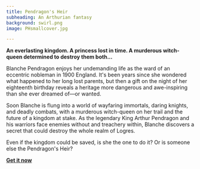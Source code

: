```yaml
---
title: Pendragon's Heir
subheading: An Arthurian fantasy
background: swirl.png
image: PHsmallcover.jpg

---
```


**An everlasting kingdom. A princess lost in time. A murderous witch-queen determined to destroy them both...** 

Blanche Pendragon enjoys her undemanding life as the ward of an eccentric nobleman in 1900 England. It's been years since she wondered what happened to her long lost parents, but then a gift on the night of her eighteenth birthday reveals a heritage more dangerous and awe-inspiring than she ever dreamed of—or wanted. 

Soon Blanche is flung into a world of wayfaring immortals, daring knights, and deadly combats, with a murderous witch-queen on her trail and the future of a kingdom at stake. As the legendary King Arthur Pendragon and his warriors face enemies without and treachery within, Blanche discovers a secret that could destroy the whole realm of Logres. 

Even if the kingdom could be saved, is she the one to do it? Or is someone else the Pendragon's Heir?

**[Get it now](https://books2read.com/u/mBM0Ey)**
